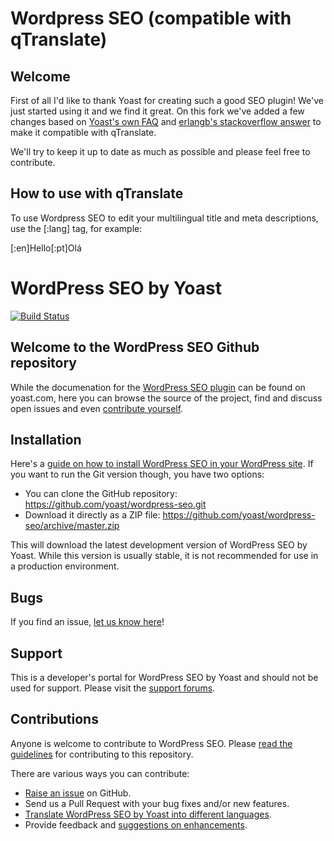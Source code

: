 Wordpress SEO (compatible with qTranslate)
==========================================

Welcome
-------
First of all I'd like to thank Yoast for creating such a good SEO plugin! We've just started using it and we find it great. On this fork we've added a few changes based on [Yoast's own FAQ](http://yoast.com/wordpress/seo/faq/#why-doesnt-the-wordpress-seo-plugin-with-qtranslate) and [erlangb's stackoverflow answer](http://stackoverflow.com/a/20428667/2948043) to make it compatible with qTranslate.

We'll try to keep it up to date as much as possible and please feel free to contribute.

How to use with qTranslate
--------------------------
To use Wordpress SEO to edit your multilingual title and meta descriptions, use the [:lang] tag, for example:

[:en]Hello[:pt]Olá


WordPress SEO by Yoast
======================

[![Build Status](https://api.travis-ci.org/Yoast/wordpress-seo.png?branch=master)](https://travis-ci.org/Yoast/wordpress-seo)

Welcome to the WordPress SEO Github repository
----------------------------------------------

While the documenation for the [WordPress SEO plugin](http://yoast.com/wordpress/seo/) can be found on yoast.com, here
you can browse the source of the project, find and discuss open issues and even
[contribute yourself](https://github.com/yoast/wordpress-seo/blob/master/CONTRIBUTING.md).

Installation
------------

Here's a [guide on how to install WordPress SEO in your WordPress site](http://yoast.com/wordpress/seo/installation/).
If you want to run the Git version though, you have two options:

* You can clone the GitHub repository: https://github.com/yoast/wordpress-seo.git
* Download it directly as a ZIP file: https://github.com/yoast/wordpress-seo/archive/master.zip

This will download the latest development version of WordPress SEO by Yoast. While this version is usually stable,
it is not recommended for use in a production environment.

Bugs
----
If you find an issue, [let us know here](https://github.com/yoast/wordpress-seo/issues/new)!

Support
-------
This is a developer's portal for WordPress SEO by Yoast and should not be used for support. Please visit the
[support forums](http://wordpress.org/support/plugin/wordpress-seo).

Contributions
-------------
Anyone is welcome to contribute to WordPress SEO. Please
[read the guidelines](https://github.com/yoast/wordpress-seo/blob/master/CONTRIBUTING.md) for contributing to this
repository.

There are various ways you can contribute:

* [Raise an issue](https://github.com/yoast/wordpress-seo/issues) on GitHub.
* Send us a Pull Request with your bug fixes and/or new features.
* [Translate WordPress SEO by Yoast into different languages](http://translate.yoast.com/projects/wordpress-seo/).
* Provide feedback and [suggestions on enhancements](https://github.com/yoast/wordpress-seo/issues?direction=desc&labels=Enhancement&page=1&sort=created&state=open).
